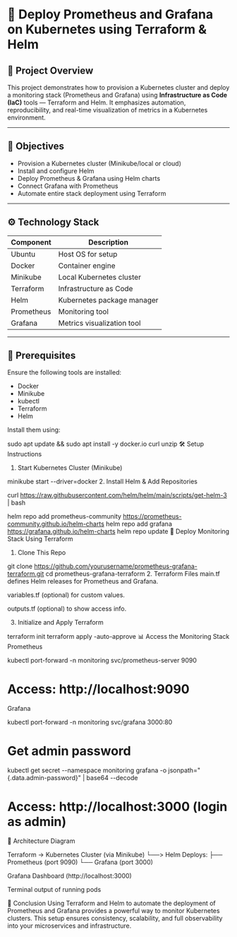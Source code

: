 # 🚀 Deploy Prometheus and Grafana on Kubernetes using Terraform & Helm

## 📘 Project Overview

This project demonstrates how to provision a Kubernetes cluster and deploy a monitoring stack (Prometheus and Grafana) using **Infrastructure as Code (IaC)** tools — Terraform and Helm. It emphasizes automation, reproducibility, and real-time visualization of metrics in a Kubernetes environment.

---

## 🎯 Objectives

- Provision a Kubernetes cluster (Minikube/local or cloud)
- Install and configure Helm
- Deploy Prometheus & Grafana using Helm charts
- Connect Grafana with Prometheus
- Automate entire stack deployment using Terraform

---

## ⚙️ Technology Stack

| Component       | Description                          |
|----------------|--------------------------------------|
| Ubuntu          | Host OS for setup                    |
| Docker          | Container engine                     |
| Minikube        | Local Kubernetes cluster             |
| Terraform       | Infrastructure as Code               |
| Helm            | Kubernetes package manager           |
| Prometheus      | Monitoring tool                      |
| Grafana         | Metrics visualization tool           |

---

## 🧰 Prerequisites

Ensure the following tools are installed:

- Docker
- Minikube
- kubectl
- Terraform
- Helm

Install them using:

sudo apt update && sudo apt install -y docker.io curl unzip
🛠️ Setup Instructions
1. Start Kubernetes Cluster (Minikube)

minikube start --driver=docker
2. Install Helm & Add Repositories

curl https://raw.githubusercontent.com/helm/helm/main/scripts/get-helm-3 | bash

helm repo add prometheus-community https://prometheus-community.github.io/helm-charts
helm repo add grafana https://grafana.github.io/helm-charts
helm repo update
🔨 Deploy Monitoring Stack Using Terraform
1. Clone This Repo

git clone https://github.com/yourusername/prometheus-grafana-terraform.git
cd prometheus-grafana-terraform
2. Terraform Files
main.tf defines Helm releases for Prometheus and Grafana.

variables.tf (optional) for custom values.

outputs.tf (optional) to show access info.

3. Initialize and Apply Terraform

terraform init
terraform apply -auto-approve
📊 Access the Monitoring Stack
Prometheus

kubectl port-forward -n monitoring svc/prometheus-server 9090
# Access: http://localhost:9090
Grafana

kubectl port-forward -n monitoring svc/grafana 3000:80

# Get admin password
kubectl get secret --namespace monitoring grafana -o jsonpath="{.data.admin-password}" | base64 --decode
# Access: http://localhost:3000 (login as admin)
🧭 Architecture Diagram

Terraform → Kubernetes Cluster (via Minikube)
        └──> Helm Deploys:
              ├── Prometheus (port 9090)
              └── Grafana (port 3000)

Grafana Dashboard (http://localhost:3000)

Terminal output of running pods

📝 Conclusion
Using Terraform and Helm to automate the deployment of Prometheus and Grafana provides a powerful way to monitor Kubernetes clusters. This setup ensures consistency, scalability, and full observability into your microservices and infrastructure.
